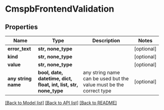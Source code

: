 # CmspbFrontendValidation


## Properties
Name | Type | Description | Notes
------------ | ------------- | ------------- | -------------
**error_text** | **str, none_type** |  | [optional] 
**kind** | **str, none_type** |  | [optional] 
**value** | **str, none_type** |  | [optional] 
**any string name** | **bool, date, datetime, dict, float, int, list, str, none_type** | any string name can be used but the value must be the correct type | [optional]

[[Back to Model list]](../README.md#documentation-for-models) [[Back to API list]](../README.md#documentation-for-api-endpoints) [[Back to README]](../README.md)


